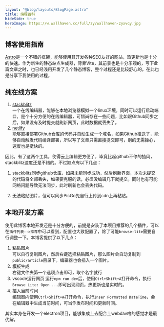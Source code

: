 ```yaml
---
layout: "@blog/layouts/BlogPage.astro"
title: 编程百科
hideSide: true
heroImage: https://w.wallhaven.cc/full/zy/wallhaven-zyxvqy.jpg
---
```


## 博客使用指南

[Astro](https://astro.build/)是一个不错的框架，能够使用其开发各种SEO友好的网站，热更新也是十分的快速。作为新生的静态站点生成器，背靠Vite，其前景也是十分乐观的，写下此篇文章之时，也已经浅用开发了几个静态博客，整个过程还是比较舒心的。在此也是分享下我使用的过程。

## 纯在线方案

1. [stackblitz](https://stackblitz.com/)  
    一个在线编辑器，能够在本地浏览器模拟一个linux环境，同时可以运行启动端口，是个十分方便的在线编辑器，可惜尚存在一些问题，比如跟Github同步之后，如果没有及时提交就刷新网页，此时数据就丢失了。
2. [netlify](https://www.netlify.com/)  
    能够直接部署Github仓库的代码并自动生成一个域名，如果Github推送了，能够自动触发代码编译部署，所以写了文章只需直接提交即可，别的无需操心，速度也是挺快的。

因此，有了这两个工具，使得云上编辑更方便了，毕竟比起github不停的抽风，stackblitz速度还是不错的。不过缺点有以下几点：

1. stackblitz同步github仓库，如果未能同步成功，然后刷新界面，本次未提交的代码将全部丢失，如果要克服的话，必须没编辑几下就提交。同时也有可能网络问题导致无法同步，此时刷新也会丢失代码。

2. 无法粘贴图片，但可以同步PicGo先自行上传到cdn上再粘贴。

## 本地开发方案

使用此博客本地开发还是十分方便的，前提是安装了本项目推荐的几个插件，可以在`插件列表-->推荐`中可以看到，配置也大致配置了，除了可能`browse-lite`需要自行调整一下。本博客提供了以下几点：
1. 粘贴图片  
    可以自行复制图片，然后右键选择粘贴图片，那么图片会自动复制到`public/article`目录下，编辑器也会插入一个图片。
2. 模板生成  
    右键文件夹第一个选项点击即可，取个名字就行
3. vscode运行网页
    运行`npm run dev`后，使用`Ctrl+Shift+A`打开命令，执行`Browse Lite: Open ...`即可出现网页，热更新也是实时的。
4. 插入当前时间  
    编辑器内使用`Ctrl+Shift+A`打开命令，执行`Inser Formatted DateTime`，会在编辑器中生成当前时间，可当作发布时间和更新时间。

其实本身在开发一个electron项目，能够集成上去配合上webdav啥的感觉才是最优解。